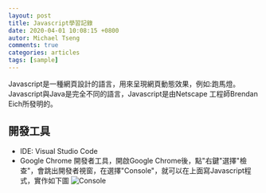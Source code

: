 ```yaml
---
layout: post
title: Javascript學習記錄
date: 2020-04-01 10:08:15 +0800
autor: Michael Tseng
comments: true
categories: articles
tags: [sample]
---
```


Javascript是一種網頁設計的語言，用來呈現網頁動態效果，例如:跑馬燈。Javascript與Java是完全不同的語言，Javascript是由Netscape 工程師Brendan Eich所發明的。

## 開發工具
* IDE: Visual Studio Code
* Google Chrome 開發者工具，開啟Google Chrome後，點"右鍵"選擇"檢查"，會跳出開發者視窗，在選擇"Console"，就可以在上面寫Javascript程式，實作如下圖
![Console](https://i.imgur.com/LHARnDp.png)